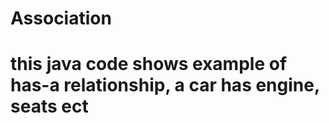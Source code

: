 # Association
<h1> this java code shows example of has-a relationship, a car has engine, seats ect</h1>
